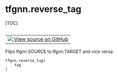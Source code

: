 # tfgnn.reverse_tag

[TOC]

<!-- Insert buttons and diff -->

<table class="tfo-notebook-buttons tfo-api nocontent" align="left">
<td>
  <a target="_blank" href="https://github.com/tensorflow/gnn/tree/master/tensorflow_gnn/graph/tag_utils.py#L31-L40">
    <img src="https://www.tensorflow.org/images/GitHub-Mark-32px.png" />
    View source on GitHub
  </a>
</td>
</table>

Flips tfgnn.SOURCE to tfgnn.TARGET and vice versa.

<pre class="devsite-click-to-copy prettyprint lang-py tfo-signature-link">
<code>tfgnn.reverse_tag(
    tag
)
</code></pre>



<!-- Placeholder for "Used in" -->
